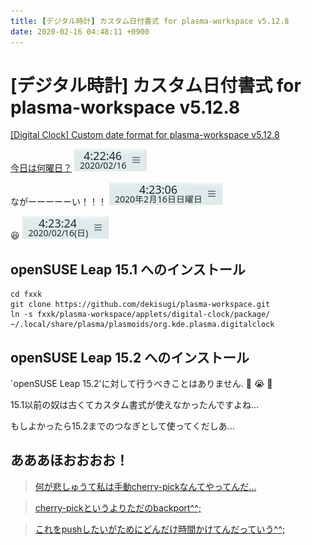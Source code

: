 ```yaml
---
title: [デジタル時計] カスタム日付書式 for plasma-workspace v5.12.8
date: 2020-02-16 04:48:11 +0900
---
```

# [デジタル時計] カスタム日付書式 for plasma-workspace v5.12.8

[\[Digital Clock\] Custom date format for plasma-workspace v5.12.8](https://github.com/dekisugi/plasma-workspace)

[今日は何曜日？](https://ejje.weblio.jp/sentence/content/What+day+is+it+today%3F)
![2020/02/16](short-date.png)

ながーーーーーい！！！
![2020年2月16日日曜日](long-date.png)

:satisfied:
![20202/02/16(日)](custom-date.png)


## openSUSE Leap 15.1 へのインストール

    cd fxxk
    git clone https://github.com/dekisugi/plasma-workspace.git
    ln -s fxxk/plasma-workspace/applets/digital-clock/package/ ~/.local/share/plasma/plasmoids/org.kde.plasma.digitalclock


## openSUSE Leap 15.2 へのインストール

\`openSUSE Leap 15.2\'に対して行うべきことはありません. :fu: :sob: :fu:

15.1以前の奴は古くてカスタム書式が使えなかったんですよね…

もしよかったら15.2までのつなぎとして使ってくだしあ…


## あああほおおおお！

> [何が悲しゅうて私は手動cherry-pickなんてやってんだ…](https://mstdn.maud.io/@dekisugi/103664185057096510)

> [cherry-pickというよりただのbackport^^;](https://mstdn.maud.io/@dekisugi/103664188014521648)

> [これをpushしたいがためにどんだけ時間かけてんだっていう^^;](https://mstdn.maud.io/@dekisugi/103664291709241562)
